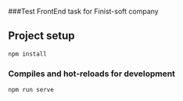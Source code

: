 ###Test FrontEnd task for Finist-soft company

## Project setup
```
npm install
```

### Compiles and hot-reloads for development
```
npm run serve
```
